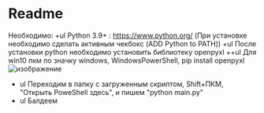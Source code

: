 # Readme
Необходимо:
  +ul Python 3.9+ : https://www.python.org/ (При установке необходимо сделать активным чекбокс (ADD Python to PATH))
  +ul После установки python необходимо установить библиотеку openpyxl
    ++ul Для win10 пкм по значку windows, WindowsPowerShell, pip install openpyxl
    ![изображение](https://user-images.githubusercontent.com/58343706/117455966-5bf59e00-af50-11eb-8762-666f18ca0727.png)
  + ul Переходим в папку с загруженным скриптом, Shift+ПКМ, "Открыть PoweShell здесь", и пишем "python main.py"
  + ul Балдеем
